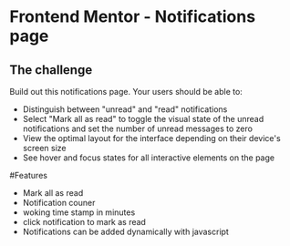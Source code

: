 # Frontend Mentor - Notifications page
## The challenge
Build out this notifications page.
Your users should be able to: 
- Distinguish between "unread" and "read" notifications
- Select "Mark all as read" to toggle the visual state of the unread notifications and set the number of unread messages to zero
- View the optimal layout for the interface depending on their device's screen size
- See hover and focus states for all interactive elements on the page

#Features 
- Mark all as read
- Notification couner
- woking time stamp in minutes
- click notification to mark as read
- Notifications can be added dynamically with javascript 
